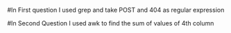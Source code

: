 #In First question I used grep and take POST and 404 as regular expression

#In Second Question I used awk to find the sum of values of 4th column 
